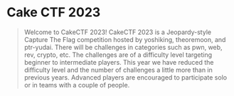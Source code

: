 # Cake CTF 2023

> Welcome to CakeCTF 2023! CakeCTF 2023 is a Jeopardy-style Capture The Flag competition hosted by yoshiking, theoremoon, and ptr-yudai. There will be challenges in categories such as pwn, web, rev, crypto, etc. The challenges are of a difficulty level targeting beginner to intermediate players.
This year we have reduced the difficulty level and the number of challenges a little more than in previous years. Advanced players are encouraged to participate solo or in teams with a couple of people.
>
